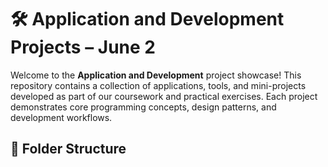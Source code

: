 # 🛠️ Application and Development Projects – June 2

Welcome to the **Application and Development** project showcase! This repository contains a collection of applications, tools, and mini-projects developed as part of our coursework and practical exercises. Each project demonstrates core programming concepts, design patterns, and development workflows.

## 📁 Folder Structure